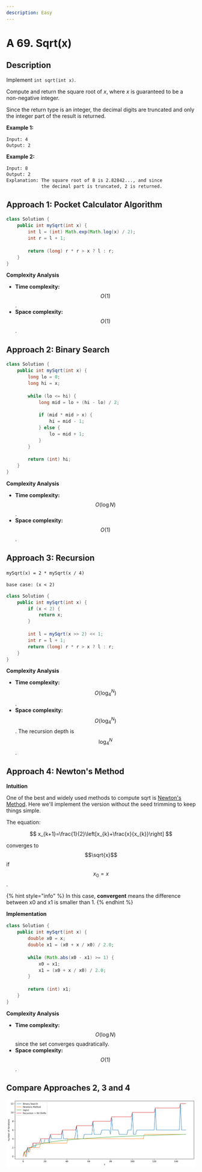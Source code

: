 ```yaml
---
description: Easy
---
```


# A 69. Sqrt\(x\)

## Description

Implement `int sqrt(int x)`.

Compute and return the square root of _x_, where _x_ is guaranteed to be a non-negative integer.

Since the return type is an integer, the decimal digits are truncated and only the integer part of the result is returned.

**Example 1:**

```text
Input: 4
Output: 2
```

**Example 2:**

```text
Input: 8
Output: 2
Explanation: The square root of 8 is 2.82842..., and since 
             the decimal part is truncated, 2 is returned.
```

## Approach 1: Pocket Calculator Algorithm

```java
class Solution {
    public int mySqrt(int x) {
        int l = (int) Math.exp(Math.log(x) / 2);
        int r = l + 1;

        return (long) r * r > x ? l : r;
    }
}
```

**Complexity Analysis**

* **Time complexity:** $$O(1)$$.
* **Space complexity:** $$O(1)$$.

## Approach 2: Binary Search

```java
class Solution {
    public int mySqrt(int x) {
        long lo = 0;
        long hi = x;

        while (lo <= hi) {
            long mid = lo + (hi - lo) / 2;

            if (mid * mid > x) {
                hi = mid - 1;
            } else {
                lo = mid + 1;
            }
        }

        return (int) hi;
    }
}
```

**Complexity Analysis**

* **Time complexity:** $$O(\log {N})$$.
* **Space complexity:** $$O(1)$$.

## Approach 3: Recursion

`mySqrt(x) = 2 * mySqrt(x / 4)`

`base case: (x < 2)`

```java
class Solution {
    public int mySqrt(int x) {
        if (x < 2) {
            return x;
        }

        int l = mySqrt(x >> 2) << 1;
        int r = l + 1;
        return (long) r * r > x ? l : r;
    }
}
```

**Complexity Analysis**

* **Time complexity:** $$O(\log_4^{N})$$.
* **Space complexity:** $$O(\log_4^{N})$$. The recursion depth is $$\log_4^{N}$$.

## Approach 4: Newton's Method

**Intuition**

One of the best and widely used methods to compute sqrt is [Newton's Method](../../../mathematics/inbox/newtons-method.md). Here we'll implement the version without the seed trimming to keep things simple.

The equation:

$$
x_{k+1}=\frac{1}{2}\left[x_{k}+\frac{x}{x_{k}}\right]
$$

converges to $$\sqrt{x}$$ if $$x_0 = x$$.

{% hint style="info" %}
In this case, **convergent** means the difference between x0 and x1 is smaller than 1.
{% endhint %}

**Implementation**

```java
class Solution {
    public int mySqrt(int x) {
        double x0 = x;
        double x1 = (x0 + x / x0) / 2.0;

        while (Math.abs(x0 - x1) >= 1) {
            x0 = x1;
            x1 = (x0 + x / x0) / 2.0;
        }

        return (int) x1;
    }
}
```

**Complexity Analysis**

* **Time complexity:** $$O(\log{N})$$ since the set converges quadratically.
* **Space complexity:** $$O(1)$$.

## Compare Approaches 2, 3 and 4

![](../../../.gitbook/assets/image%20%28110%29.png)

